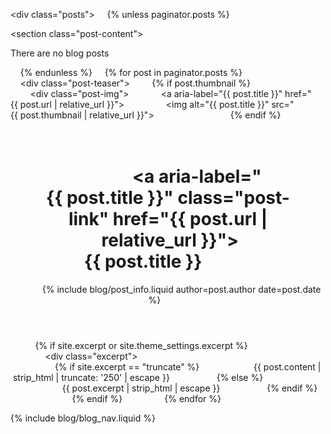 <div class="posts"> 
     {% unless paginator.posts %} 
     <article><section class="post-content"><p>There are no blog posts</p></section></article> 
     {% endunless %} 
     {% for post in paginator.posts %} 
     <div class="post-teaser"> 
         {% if post.thumbnail %} 
         <div class="post-img"> 
             <a aria-label="{{ post.title }}" href="{{ post.url | relative_url }}"> 
                 <img alt="{{ post.title }}" src="{{ post.thumbnail | relative_url }}"> 
             </a> 
         </div> 
         {% endif %} 
         <span> 
           <header> 
             <h1> 
               <a aria-label="{{ post.title }}" class="post-link" href="{{ post.url | relative_url }}"> 
                 {{ post.title }} 
               </a> 
             </h1> 
             {% include blog/post_info.liquid author=post.author date=post.date %} 
           </header> 
           {% if site.excerpt or site.theme_settings.excerpt %} 
               <div class="excerpt"> 
                   {% if site.excerpt == "truncate" %} 
                      {{ post.content | strip_html | truncate: '250' | escape }} 
                   {% else %} 
                      {{ post.excerpt | strip_html | escape }} 
                   {% endif %} 
               </div> 
           {% endif %} 
       </span> 
     </div> 
     {% endfor %} 
 </div> 
  
 {% include blog/blog_nav.liquid %}
